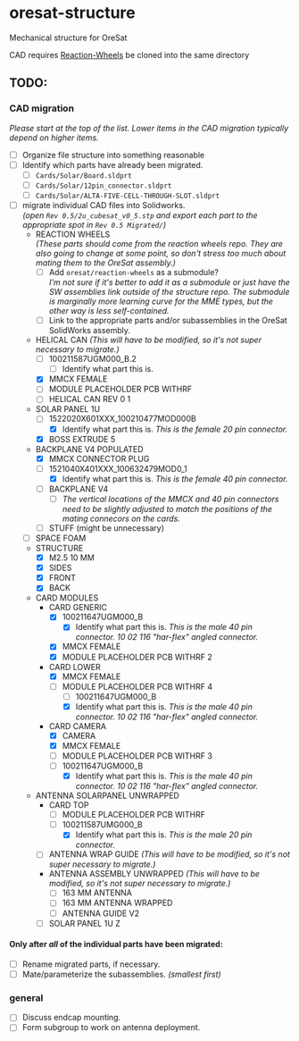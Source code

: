 # oresat-structure
Mechanical structure for OreSat

CAD requires <a href="https://github.com/oresat/reaction-wheels">Reaction-Wheels</a> be cloned into the same directory

## TODO:  
### CAD migration
_Please start at the top of the list. Lower items in the CAD migration typically depend on higher items._
- [ ] Organize file structure into something reasonable
- [ ] Identify which parts have already been migrated.
	- [ ] `Cards/Solar/Board.sldprt`
	- [ ] `Cards/Solar/12pin_connector.sldprt`
	- [ ] `Cards/Solar/ALTA-FIVE-CELL-THROUGH-SLOT.sldprt`
- [ ] migrate individual CAD files into Solidworks.  
_(open `Rev 0.5/2u_cubesat_v0_5.stp` and export each part to the appropriate spot in `Rev 0.5 Migrated/`)_
	- REACTION WHEELS  
	_(These parts should come from the reaction wheels repo. They are also going to change at some point, so don't stress too much about mating them to the OreSat assembly.)_
		- [ ] Add `oresat/reaction-wheels` as a submodule?  
		_I'm not sure if it's better to add it as a submodule or just have the SW assemblies link outside of the structure repo. The submodule is marginally more learning curve for the MME types, but the other way is less self-contained._
		- [ ] Link to the appropriate parts and/or subassemblies in the OreSat SolidWorks assembly.
	- HELICAL CAN _(This will have to be modified, so it's not super necessary to migrate.)_
		- [ ] 100211587UGM000_B.2
			- [ ] Identify what part this is.
		- [X] MMCX FEMALE
		- [ ] MODULE PLACEHOLDER PCB WITHRF
		- [ ] HELICAL CAN REV 0 1
	- SOLAR PANEL 1U
		- [ ] 1522020X601XXX_100210477MOD000B
			- [X] Identify what part this is. _This is the female 20 pin connector._
		- [X] BOSS EXTRUDE 5
	- BACKPLANE V4 POPULATED  
		- [X] MMCX CONNECTOR PLUG
		- [ ] 1521040X401XXX_100632479MOD0_1
			- [X] Identify what part this is. _This is the female 40 pin connector._
		- [ ] BACKPLANE V4
		    - [ ] _The vertical locations of the MMCX and 40 pin connectors need to be slightly adjusted to match the positions of the mating connecors on the cards._
		- [ ] STUFF (might be unnecessary)
	- [ ] SPACE FOAM
	- STRUCTURE
		- [X] M2.5 10 MM
		- [X] SIDES
		- [X] FRONT
		- [X] BACK
	- CARD MODULES
		-  CARD GENERIC
			- [X] 100211647UGM000_B
				- [X] Identify what part this is. _This is the male 40 pin connector. 10 02 116 "har-flex" angled connector._
			- [X] MMCX FEMALE
			- [X] MODULE PLACEHOLDER PCB WITHRF 2
		- CARD LOWER
			- [X] MMCX FEMALE
			- [ ] MODULE PLACEHOLDER PCB WITHRF 4
		    	- [ ] 100211647UGM000_B
				- [X] Identify what part this is. _This is the male 40 pin connector. 10 02 116 "har-flex" angled connector._
		- CARD CAMERA
			- [X] CAMERA
			- [X] MMCX FEMALE
			- [ ] MODULE PLACEHOLDER PCB WITHRF 3
			- [ ] 100211647UGM000_B
				- [X] Identify what part this is. _This is the male 40 pin connector. 10 02 116 "har-flex" angled connector._
	- ANTENNA SOLARPANEL UNWRAPPED
		- CARD TOP
			- [ ] MODULE PLACEHOLDER PCB WITHRF
			- [ ] 100211587UMG000_B
				- [X] Identify what part this is. _This is the male 20 pin connector._
		- [ ] ANTENNA WRAP GUIDE _(This will have to be modified, so it's not super necessary to migrate.)_
		- ANTENNA ASSEMBLY UNWRAPPED _(This will have to be modified, so it's not super necessary to migrate.)_
			- [ ] 163 MM ANTENNA
			- [ ] 163 MM ANTENNA WRAPPED
			- [ ] ANTENNA GUIDE V2
		- [ ] SOLAR PANEL 1U Z
		
#### Only after _all_ of the individual parts have been migrated:
- [ ] Rename migrated parts, if necessary.
- [ ] Mate/parameterize the subassemblies. _(smallest first)_

### general
- [ ] Discuss endcap mounting.
- [ ] Form subgroup to work on antenna deployment.
